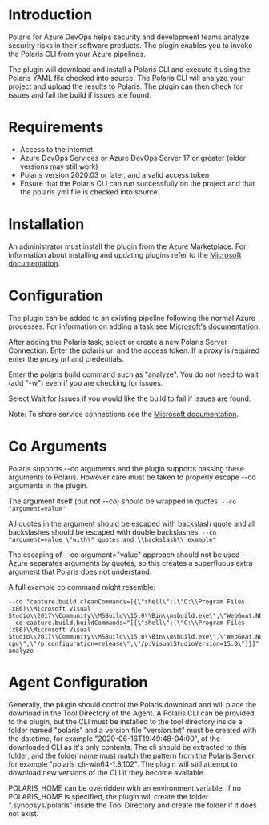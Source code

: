 # Introduction

Polaris for Azure DevOps helps security and development teams analyze security risks in their software products. The plugin enables you to invoke the Polaris CLI from your Azure pipelines.

The plugin will download and install a Polaris CLI and execute it using the Polaris YAML file checked into source. The Polaris CLI will analyze your project and upload the results to Polaris. The plugin can then check for issues and fail the build if issues are found. 

# Requirements 
* Access to the internet
* Azure DevOps Services or Azure DevOps Server 17 or greater (older versions may still work)
* Polaris version 2020.03 or later, and a valid access token
* Ensure that the Polaris CLI can run successfully on the project and that the polaris.yml file is checked into source.

# Installation
An administrator must install the plugin from the Azure Marketplace. For information about installing and updating plugins refer to the [Microsoft documentation](https://docs.microsoft.com/en-us/azure/devops/marketplace/install-extension?view=azure-devops&tabs=browser).

# Configuration

The plugin can be added to an existing pipeline following the normal Azure processes. For information on adding a task see [Microsoft's documentation](https://docs.microsoft.com/en-us/azure/devops/extend/develop/add-build-task?view=azure-devops). 

After adding the Polaris task, select or create a new Polaris Server Connection. Enter the polaris url and the access token. If a proxy is required enter the proxy url and credentials. 

Enter the polaris build command such as "analyze". You do not need to wait (add "-w") even if you are checking for issues. 

Select Wait for Issues if you would like the build to fail if issues are found. 

Note: To share service connections see the [Microsoft documentation](https://docs.microsoft.com/en-us/azure/devops/pipelines/library/service-endpoints?view=azure-devops&tabs=yaml#project-permissions---cross-project-sharing-of-service-connections).

# Co Arguments

Polaris supports --co arguments and the plugin supports passing these arguments to Polaris. However care must be taken to properly escape --co arguments in the plugin. 

The argument itself (but not --co) should be wrapped in quotes. `--co "argument=value"` 

All quotes in the argument should be escaped with backslash quote and all backslashes should be escaped with double backslashes. `--co "argument=value \"with\" quotes and \\backslash\\ example"`

The escaping of --co argument="value" approach should not be used - Azure separates arguments by quotes, so this creates a superfluous extra argument that Polaris does not understand. 

A full example co command might resemble:
```
--co "capture.build.cleanCommands=[{\"shell\":[\"C:\\Program Files (x86)\\Microsoft Visual Studio\\2017\\Community\\MSBuild\\15.0\\Bin\\msbuild.exe\",\"WebGoat.NET.sln\",\"/t:Clean\"]}]" --co capture.build.buildCommands="[{\"shell\":[\"C:\\Program Files (x86)\\Microsoft Visual Studio\\2017\\Community\\MSBuild\\15.0\\Bin\\msbuild.exe\",\"WebGoat.NET.sln\",\"/nologo\",\"/nr:false\",\"/t:Build\",\"/p:platform=any cpu\",\"/p:configuration=release\",\"/p:VisualStudioVersion=15.0\"]}]" analyze
```

# Agent Configuration

Generally, the plugin should control the Polaris download and will place the download in the Tool Directory of the Agent. A Polaris CLI can be provided to the plugin, but the CLI must be installed to the tool directory inside a folder named "polaris" and a version file "version.txt" must be created with the datetime, for example "2020-06-16T19:49:48-04:00", of the downloaded CLI as it's only contents. The cli should be extracted to this folder, and the folder name must match the pattern from the Polaris Server, for example "polaris_cli-win64-1.8.102". The plugin will still attempt to download new versions of the CLI if they become available. 

POLARIS_HOME can be overridden with an environment variable. If no POLARIS_HOME is specified, the plugin will create the folder ".synopsys/polaris" inside the Tool Directory and create the folder if it does not exist.